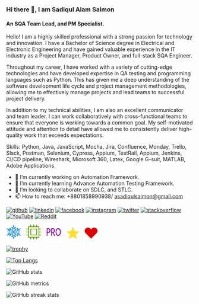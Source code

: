 ### Hi there 👋, I am Sadiqul Alam Saimon
#### An SQA Team Lead, and PM Specialist.
Hello! I am a highly skilled professional with a strong passion for technology and innovation. I have a Bachelor of Science degree in Electrical and Electronic Engineering and have gained valuable experience in the IT industry as a Project Manager, Product Owner, and full-stack SQA Engineer.

Throughout my career, I have worked with a variety of cutting-edge technologies and have developed expertise in QA testing and programming languages such as Python. This has given me a deep understanding of the software development life cycle and project management methodologies, allowing me to effectively manage projects and lead teams to successful project delivery.

In addition to my technical abilities, I am also an excellent communicator and team leader. I can work collaboratively with cross-functional teams to ensure that everyone is working towards a common goal. My self-motivated attitude and attention to detail have allowed me to consistently deliver high-quality work that exceeds expectations. 



Skills: Python, Java, JavaScript, Mocha, Jira, Confluence, Monday, Trello, Slack, Postman, Selenium, Cypress, Appium, TestRail, Appium, Jenkins, CI/CD pipeline, Wireshark, Microsoft 360, Latex, Google G-suit, MATLAB, Adobe Applications.

- 🔭 I’m currently working on Automation Framework. 
- 🌱 I’m currently learning Advance Automation Testing Framework. 
- 👯 I’m looking to collaborate on SDLC, and STLC. 
- 📫 How to reach me: +8801858990938/ asadiqulsaimon@gmail.com 


[<img src='https://cdn.jsdelivr.net/npm/simple-icons@3.0.1/icons/github.svg' alt='github' height='40'>](https://github.com/sasaimon)  [<img src='https://cdn.jsdelivr.net/npm/simple-icons@3.0.1/icons/linkedin.svg' alt='linkedin' height='40'>](https://www.linkedin.com/in/sadiqulalamsaimon/)  [<img src='https://cdn.jsdelivr.net/npm/simple-icons@3.0.1/icons/facebook.svg' alt='facebook' height='40'>](https://www.facebook.com/asadiqulsaimon)  [<img src='https://cdn.jsdelivr.net/npm/simple-icons@3.0.1/icons/instagram.svg' alt='instagram' height='40'>](https://www.instagram.com/sadiqul_alam/)  [<img src='https://cdn.jsdelivr.net/npm/simple-icons@3.0.1/icons/twitter.svg' alt='twitter' height='40'>](https://twitter.com/SadiqulAlam9)  [<img src='https://cdn.jsdelivr.net/npm/simple-icons@3.0.1/icons/stackoverflow.svg' alt='stackoverflow' height='40'>](https://stackoverflow.com/users/18500371/md-sadiqul-alam-saimon)  [<img src='https://cdn.jsdelivr.net/npm/simple-icons@3.0.1/icons/youtube.svg' alt='YouTube' height='40'>](https://www.youtube.com/channel/fattypotato)  [<img src='https://cdn.jsdelivr.net/npm/simple-icons@3.0.1/icons/reddit.svg' alt='Reddit' height='40'>](https://www.reddit.com/user/asadiqulsaimon)  

<a href='https://archiveprogram.github.com/'><img src='https://raw.githubusercontent.com/acervenky/animated-github-badges/master/assets/acbadge.gif' width='40' height='40'></a> <a href='https://docs.github.com/en/developers'><img src='https://raw.githubusercontent.com/acervenky/animated-github-badges/master/assets/devbadge.gif' width='40' height='40'></a> <a href='https://github.com/pricing'><img src='https://raw.githubusercontent.com/acervenky/animated-github-badges/master/assets/pro.gif' width='40' height='40'></a> <a href='https://stars.github.com/'><img src='https://raw.githubusercontent.com/acervenky/animated-github-badges/master/assets/starbadge.gif' width='35' height='35'></a> <a href='https://docs.github.com/en/github/supporting-the-open-source-community-with-github-sponsors'><img src='https://raw.githubusercontent.com/acervenky/animated-github-badges/master/assets/sponsorbadge.gif' width='35' height='35'></a> 

[![trophy](https://github-profile-trophy.vercel.app/?username=sasaimon)](https://github.com/ryo-ma/github-profile-trophy)

[![Top Langs](https://github-readme-stats.vercel.app/api/top-langs/?username=sasaimon)](https://github.com/anuraghazra/github-readme-stats)

![GitHub stats](https://github-readme-stats.vercel.app/api?username=sasaimon&show_icons=true&count_private=true)  

![GitHub metrics](https://metrics.lecoq.io/sasaimon)  

![GitHub streak stats](https://streak-stats.demolab.com/?user=sasaimon)  

